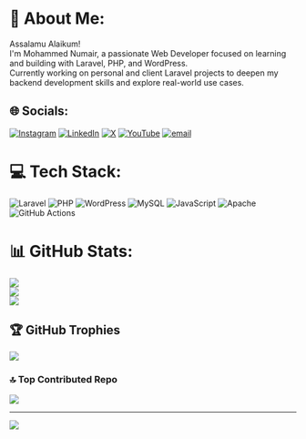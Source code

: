 # 💫 About Me:
Assalamu Alaikum!<br>I'm Mohammed Numair, a passionate Web Developer focused on learning and building with Laravel, PHP, and WordPress.<br>Currently working on personal and client Laravel projects to deepen my backend development skills and explore real-world use cases.


## 🌐 Socials:
[![Instagram](https://img.shields.io/badge/Instagram-%23E4405F.svg?logo=Instagram&logoColor=white)](https://instagram.com/mohammed_numair_shaikh) [![LinkedIn](https://img.shields.io/badge/LinkedIn-%230077B5.svg?logo=linkedin&logoColor=white)](https://linkedin.com/in/mohammed-numair-92551b28a) [![X](https://img.shields.io/badge/X-black.svg?logo=X&logoColor=white)](https://x.com/Numair25) [![YouTube](https://img.shields.io/badge/YouTube-%23FF0000.svg?logo=YouTube&logoColor=white)](https://youtube.com/@numairshaikh25) [![email](https://img.shields.io/badge/Email-D14836?logo=gmail&logoColor=white)](mailto:mohammednumair3978@gmail.com) 

# 💻 Tech Stack:
![Laravel](https://img.shields.io/badge/laravel-%23FF2D20.svg?style=for-the-badge&logo=laravel&logoColor=white) ![PHP](https://img.shields.io/badge/php-%23777BB4.svg?style=for-the-badge&logo=php&logoColor=white) ![WordPress](https://img.shields.io/badge/WordPress-%23117AC9.svg?style=for-the-badge&logo=WordPress&logoColor=white) ![MySQL](https://img.shields.io/badge/mysql-4479A1.svg?style=for-the-badge&logo=mysql&logoColor=white) ![JavaScript](https://img.shields.io/badge/javascript-%23323330.svg?style=for-the-badge&logo=javascript&logoColor=%23F7DF1E) ![Apache](https://img.shields.io/badge/apache-%23D42029.svg?style=for-the-badge&logo=apache&logoColor=white) ![GitHub Actions](https://img.shields.io/badge/github%20actions-%232671E5.svg?style=for-the-badge&logo=githubactions&logoColor=white)
# 📊 GitHub Stats:
![](https://github-readme-stats.vercel.app/api?username=Numair25&theme=dark&hide_border=false&include_all_commits=true&count_private=true)<br/>
![](https://nirzak-streak-stats.vercel.app/?user=Numair25&theme=dark&hide_border=false)<br/>
![](https://github-readme-stats.vercel.app/api/top-langs/?username=Numair25&theme=dark&hide_border=false&include_all_commits=true&count_private=true&layout=compact)

## 🏆 GitHub Trophies
![](https://github-profile-trophy.vercel.app/?username=Numair25&theme=default&no-frame=false&no-bg=false&margin-w=4)

### 🔝 Top Contributed Repo
![](https://github-contributor-stats.vercel.app/api?username=Numair25&limit=5&theme=dark&combine_all_yearly_contributions=true)

---
[![](https://visitcount.itsvg.in/api?id=Numair25&icon=0&color=0)](https://visitcount.itsvg.in)

<!-- Proudly created with GPRM ( https://gprm.itsvg.in ) -->
